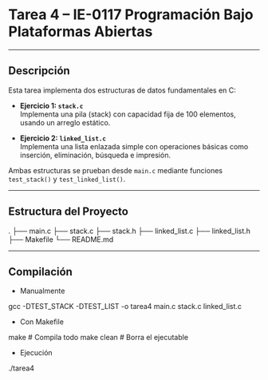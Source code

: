 # Tarea 4 – IE-0117 Programación Bajo Plataformas Abiertas

---

## Descripción

Esta tarea implementa dos estructuras de datos fundamentales en C:

- **Ejercicio 1: `stack.c`**  
  Implementa una pila (stack) con capacidad fija de 100 elementos, usando un arreglo estático.

- **Ejercicio 2: `linked_list.c`**  
  Implementa una lista enlazada simple con operaciones básicas como inserción, eliminación, búsqueda e impresión.

Ambas estructuras se prueban desde `main.c` mediante funciones `test_stack()` y `test_linked_list()`.

---

## Estructura del Proyecto
.
├── main.c 
├── stack.c 
├── stack.h 
├── linked_list.c 
├── linked_list.h 
├── Makefile 
└── README.md 


---

## Compilación

- Manualmente 
  
gcc -DTEST_STACK -DTEST_LIST -o tarea4 main.c stack.c linked_list.c

- Con Makefile 

make            # Compila todo
make clean      # Borra el ejecutable

- Ejecución 

./tarea4













